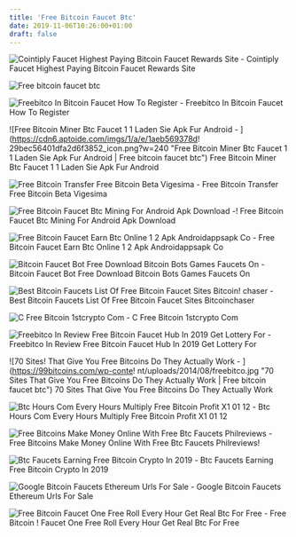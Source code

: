 ```yaml
---
title: 'Free Bitcoin Faucet Btc'
date: 2019-11-06T10:26:00+01:00
draft: false
---
```


![Cointiply Faucet Highest Paying Bitcoin Faucet Rewards Site - ](https://bitcoinglobevip.com/wp-content/uploads/2019/05/cointiply4.png "Cointiply Faucet Highest Paying Bitcoin Faucet Rewards Site | Free bitcoin faucet btc") Cointiply Faucet Highest Paying Bitcoin Faucet Rewards Site

![Free bitcoin faucet btc](https://i2.wp.com/livemoneyonline.com/wp-content/uploads/2017/11/adbtc.top-front-page.png?ssl=1 "Free bitcoin faucet btc") 

![Freebitco In Bitcoin Faucet How To Register - ](https://webinserzionista.altervista.org/btc/5/i/freebitcoin/freebitco-in-bitcoin-faucet.jpg "Freebitco In Bitcoin Faucet How To Register | Free bitcoin faucet btc") Freebitco In Bitcoin Faucet How To Register

![Free Bitcoin Miner Btc Faucet 1 1 Laden Sie Apk Fur Android - ](https://cdn6.aptoide.com/imgs/1/a/e/1aeb569378d!   29bec56401dfa2d6f3852_icon.png?w=240 "Free Bitcoin Miner Btc Faucet 1 1 Laden Sie Apk Fur Android | Free bitcoin faucet btc") Free Bitcoin Miner Btc Faucet 1 1 Laden Sie Apk Fur Android

![Free Bitcoin Transfer Free Bitcoin Beta Vigesima - ](http://www.cryptotechstories.com/wp-content/uploads/2017/11/btcxIndia.png "Free Bitcoin Transfer Free Bitcoin Beta Vigesima | Free bitcoin faucet btc") Free Bitcoin Transfer Free Bitcoin Beta Vigesima

![Free Bitcoin Faucet Btc Mining For Android Apk Download - ](https://image.winudf.com/v2/image/Y29tLnBtb2JpbGUuZnJlZWJpdGNvaW5mYXVjZXRidGNtaW5pbmdfc2NyZWVuXzFfMTUxNTc0NTM3M18wMjE/screen-1.jpg?h=800&fakeurl=1 "Free Bitcoin Faucet Btc Mining For Android Apk Download | Free bitcoin faucet btc")! Free Bitcoin Faucet Btc Mining For Android Apk Download 

![Free Bitcoin Faucet Earn Btc Online 1 2 Apk Androidappsapk Co - ](https://img0.androidappsapk.co/poster/f/d/5/com.free.bitcoin.faucet.earn.btc.online.cryptocurrency_6.png "Free Bitcoin Faucet Earn Btc Online 1 2 Apk Androidappsapk Co | Free bitcoin faucet btc") Free Bitcoin Faucet Earn Btc Online 1 2 Apk Androidappsapk Co

![Bitcoin Faucet Bot Free Download Bitcoin Bots Games Faucets On - ](http://hi-berlin.de/img/f39d5c1bdde9602259e6721066c9ac99.jpg "Bitcoin Faucet Bot Free Download Bitcoin Bots Games Faucets On | Free bitcoin faucet btc") Bitcoin Faucet Bot Free Download Bitcoin Bots Games Faucets On

![Best Bitcoin Faucets List Of Free Bitcoin Faucet Sites Bitcoin!   chaser - ](https://qolczpnfu7-flywheel.netdna-ssl.com/wp-content/uploads/2018/08/FaucetHub_Steps_3-compressor.png "Best Bitcoin Faucets List Of Free Bitcoin Faucet Sites Bitcoinchaser | Free bitcoin faucet btc") Best Bitcoin Faucets List Of Free Bitcoin Faucet Sites Bitcoinchaser

![C Free Bitcoin 1stcrypto Com - ](https://1stcrypto.com/wp-content/uploads/2015/05/c-free-bitcoin-faucet.jpg "C Free Bitcoin 1stcrypto Com | Free bitcoin faucet btc") C Free Bitcoin 1stcrypto Com

![Freebitco In Review Free Bitcoin Faucet Hub In 2019 Get Lottery For - ](https://1.bp.blogspot.com/-0l-8NqCUG1s/XC3BEcKhG-I/AAAAAAAAABY/tPsehKtRXOcUfepFc7ApDCo0g1PFVlcdgCLcBGAs/s1600/earn%2Bfree%2Bbitcoins%2Binstantly.png "Freebitco In Review Free Bitcoin Faucet Hub In 2019 Get Lottery For | Free bitcoin faucet btc") Freebitco In Review Free Bitcoin Faucet Hub In 2019 Get Lottery For

![70 Sites!    That Give You Free Bitcoins Do They Actually Work - ](https://99bitcoins.com/wp-conte!   nt/uploads/2014/08/freebitco.jpg "70 Sites That Give You Free Bitcoins Do They Actually Work | Free bitcoin faucet btc") 70 Sites That Give You Free Bitcoins Do They Actually Work

![Btc Hours Com Every Hours Multiply Free Bitcoin Profit X1 01 12 - ](http://i.imgur.com/GuMX7U1.png "Btc Hours Com Every Hours Multiply Free Bitcoin Profit X1 01 12 | Free bitcoin faucet btc") Btc Hours Com Every Hours Multiply Free Bitcoin Profit X1 01 12

![Free Bitcoins Make Money Online With Free Btc Faucets Philreviews - ](http://3.bp.blogspot.com/-JTTN5lGKa2g/VkXKDZx2u0I/AAAAAAAAERI/_J1JOfs4bL8/s1600/free%2Bbitcoin%2Bfaucets%2Bearn%2Bmoney%2Bonline%2BBTC.PNG "Free Bitcoins Make Money Online With Free Btc Faucets Philreviews | Free bitcoin faucet btc") Free Bitcoins Make Money Online With Free Btc Faucets Philreviews!

![Btc Faucets Earning Free Bitcoin Crypto In 2019 - ](https://static1.squarespace.com/static/5c4d88a4697a985352001e20/t/5c93dea01905f44dcd92baa2/1562593101966/ "Btc Faucets Earning Free Bitcoin Crypto In 2019 | Free bitcoin faucet btc") Btc Faucets Earning Free Bitcoin Crypto In 2019

![Google Bitcoin Faucets Ethereum Urls For Sale - ](https://i.imgur.com/iiSgmRt.jpg "Google Bitcoin Faucets Ethereum Urls For Sale | Free bitcoin faucet btc") Google Bitcoin Faucets Ethereum Urls For Sale

![Free Bitcoin Faucet One Free Roll Every Hour Get Real Btc For Free - ](https://steemitimages.com/DQme4fhtZPLNbwNtT4X9KarUVvu7hiDGKjmLVwUdnsEZzQU/free%20Bitcoin.png "Free Bitcoin Faucet One Free Roll Every Hour Get Real Btc For Free | Free bitcoin faucet btc") Free Bitcoin ! Faucet One Free Roll Every Hour Get Real Btc For Free
